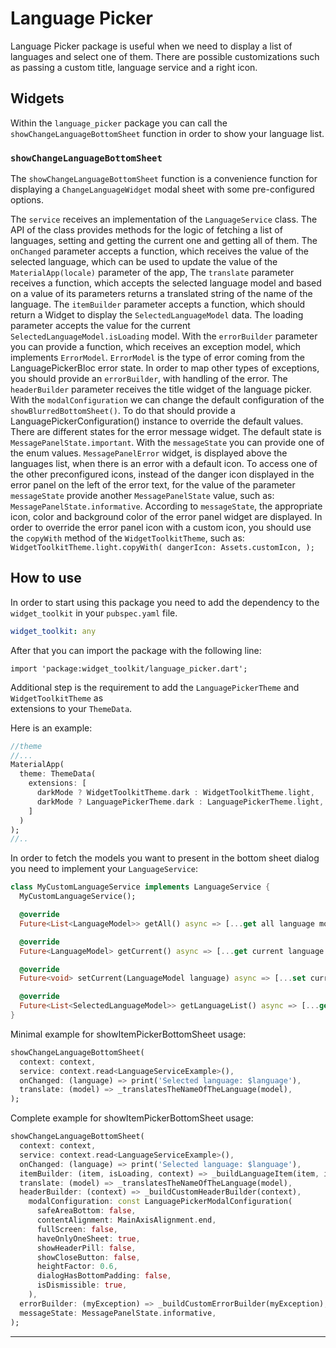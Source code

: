 # Language Picker

Language Picker package is useful when we need to display a list of languages and select one of them.
There are possible customizations such as passing a custom title, language service and a right icon.

## Widgets

Within the `language_picker` package you can call the `showChangeLanguageBottomSheet` function in order
to show your language list.

### `showChangeLanguageBottomSheet`

The `showChangeLanguageBottomSheet` function is a convenience function for displaying a 
`ChangeLanguageWidget` modal sheet with some pre-configured options. 

The `service` receives an implementation of the `LanguageService` class. The API of the class 
provides methods for the logic of fetching a list of languages, setting and getting the current 
one and getting all of them.
The `onChanged` parameter accepts a function, which receives the value of the selected language,
which can be used to update the value of the `MaterialApp(locale)` parameter of the app,
The `translate` parameter receives a function, which accepts the selected language model and based 
on a value of its parameters returns a translated string of the name of the language.
The `itemBuilder` parameter accepts a function, which should return a Widget to display the 
`SelectedLanguageModel` data. The loading parameter accepts the value for the current 
`SelectedLanguageModel.isLoading` model.
With the `errorBuilder` parameter you can provide a function, which receives an exception model,
which implements `ErrorModel`. `ErrorModel` is the type of error coming from the LanguagePickerBloc
error state. In order to map other types of exceptions, you should provide an `errorBuilder`,
with handling of the error.
The `headerBuilder` parameter receives the title widget of the language picker.
With the `modalConfiguration` we can change the default configuration of the `showBlurredBottomSheet()`.
To do that should provide a LanguagePickerConfiguration() instance to override the default values.
There are different states for the error message widget. The default state is `MessagePanelState.important`.
With the `messageState` you can provide one of the enum values.
`MessagePanelError` widget, is displayed above the languages list, when there is an error with a 
default icon. To access one of the other preconfigured icons, instead of the danger icon displayed
in the error panel on the left of the error text, for the value of the parameter `messageState`
provide another `MessagePanelState` value, such as: `MessagePanelState.informative`. According to
`messageState`, the appropriate icon, color and background color of the error panel widget  are displayed.
In order to override the error panel icon with a custom icon, you should use the `copyWith` method of
the `WidgetToolkitTheme`, such as:
`WidgetToolkitTheme.light.copyWith(
   dangerIcon: Assets.customIcon,
 );`

## How to use

In order to start using this package you need to add the dependency to the `widget_toolkit` in
your `pubspec.yaml` file.

```yaml
widget_toolkit: any
```

After that you can import the package with the following line:

`import 'package:widget_toolkit/language_picker.dart';`

Additional step is the requirement to add the `LanguagePickerTheme` and `WidgetToolkitTheme` as  
extensions to your `ThemeData`.

Here is an example:
```dart
//theme 
//...
MaterialApp(
  theme: ThemeData(
    extensions: [
      darkMode ? WidgetToolkitTheme.dark : WidgetToolkitTheme.light,
      darkMode ? LanguagePickerTheme.dark : LanguagePickerTheme.light,
    ]
  )
);
//..
```

In order to fetch the models you want to present in the bottom sheet dialog you need to implement
your `LanguageService`:

```dart
class MyCustomLanguageService implements LanguageService {
  MyCustomLanguageService();

  @override
  Future<List<LanguageModel>> getAll() async => [...get all language models];

  @override
  Future<LanguageModel> getCurrent() async => [...get current language model];

  @override
  Future<void> setCurrent(LanguageModel language) async => [...set current language model];

  @override
  Future<List<SelectedLanguageModel>> getLanguageList() async => [...get selected language models];
}
```

Minimal example for showItemPickerBottomSheet usage:
```dart
showChangeLanguageBottomSheet(
  context: context,
  service: context.read<LanguageServiceExample>(),
  onChanged: (language) => print('Selected language: $language'),
  translate: (model) => _translatesTheNameOfTheLanguage(model),
);
```

Complete example for showItemPickerBottomSheet usage:
```dart
showChangeLanguageBottomSheet(
  context: context,
  service: context.read<LanguageServiceExample>(),
  onChanged: (language) => print('Selected language: $language'),
  itemBuilder: (item, isLoading, context) => _buildLanguageItem(item, isLoading, context),
  translate: (model) => _translatesTheNameOfTheLanguage(model),
  headerBuilder: (context) => _buildCustomHeaderBuilder(context),
    modalConfiguration: const LanguagePickerModalConfiguration(
      safeAreaBottom: false,
      contentAlignment: MainAxisAlignment.end,
      fullScreen: false,
      haveOnlyOneSheet: true,
      showHeaderPill: false,  
      showCloseButton: false,
      heightFactor: 0.6,
      dialogHasBottomPadding: false,
      isDismissible: true,
    ),
  errorBuilder: (myException) => _buildCustomErrorBuilder(myException),
  messageState: MessagePanelState.informative,
);
```



---